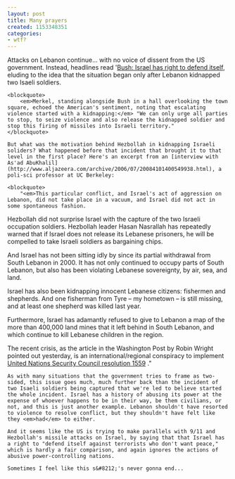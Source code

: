```yaml
---
layout: post
title: Many prayers
created: 1153348351
categories:
- wtf?
---
```

Attacks on Lebanon continue... with no voice of dissent from the US government. Instead, headlines read '[Bush: Israel has right to defend itself](http://www.washingtonpost.com/wp-dyn/articles/A38206-2004May18_2.html?sections=http://www.washingtonpost.com/wp-dyn/nation), eluding to the idea that the situation began only after Lebanon kidnapped two Isaeli soldiers.

	<blockquote>
		<em>Merkel, standing alongside Bush in a hall overlooking the town square, echoed the American's sentiment, noting that escalating violence started with a kidnapping:</em> "We can only urge all parties to stop, to seize violence and also release the kidnapped soldier and stop this firing of missiles into Israeli territory."
	</blockquote>

	But what was the motivation behind Hezbollah in kidnapping Israeli soliders? What happened before that incident that brought it to that level in the first place? Here's an excerpt from an [interview with As'ad AbuKhalil](http://www.aljazeera.com/archive/2006/07/20084101400549938.html), a poli-sci professor at UC Berkeley:

	<blockquote>
		"<em>This particular conflict, and Israel's act of aggression on Lebanon, did not take place in a vacuum, and Israel did not act in some spontaneous fashion.

Hezbollah did not surprise Israel with the capture of the two Israeli occupation soldiers. Hezbollah leader Hasan Nasrallah has repeatedly warned that if Israel does not release its Lebanese prisoners, he will be compelled to take Israeli soldiers as bargaining chips.

And Israel has not been sitting idly by since its partial withdrawal from South Lebanon in 2000. It has not only continued to occupy parts of South Lebanon, but also has been violating Lebanese sovereignty, by air, sea, and land.

Israel has also been kidnapping innocent Lebanese citizens: fishermen and shepherds. And one fisherman from Tyre &#8211; my hometown &#8211; is still missing, and at least one shepherd was killed last year.

Furthermore, Israel has adamantly refused to give to Lebanon a map of the more than 400,000 land mines that it left behind in South Lebanon, and which continue to kill Lebanese children in the region.

The recent crisis, as the article in the Washington Post by Robin Wright pointed out yesterday, is an international/regional conspiracy to implement [United Nations Security Council resolution 1559](http://www.mideastweb.org/1559.htm) .</em>"
	</blockquote>

	As with many situations that the government tries to frame as two-sided, this issue goes much, much further back than the incident of two Isaeli soldiers being captured that we're led to believe started the whole incident. Israel has a history of abusing its power at the expense of whoever happens to be in their way, be them civilians, or not, and this is just another example. Lebanon shouldn't have resorted to violence to resolve conflict, but they shouldn't have felt like they <em>had</em> to either. 

	And it seems like the US is trying to make parallels with 9/11 and Hezbollah's missile attacks on Israel, by saying that that Israel has a right to "defend itself against terrorists who don't want peace," which is hardly a fair comparison, and again ignores the actions of abusive power-controlling nations. 

	Sometimes I feel like this s&#8212;'s never gonna end...

